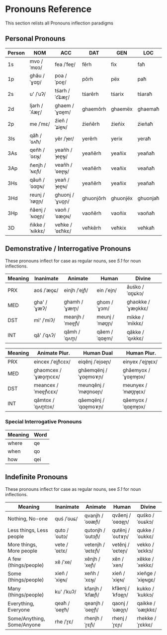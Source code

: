 # Pronouns Reference

This section relists all Pronouns inflection paradigms

## Personal Pronouns

|Person| NOM         | ACC           | DAT      | GEN     | LOC     |
|-----|------------- |---------------|--------  |-------- |-------- |
| 1s  | mvo /ˈmʋɔ/   | fea /ˈfeɐ̯/    | fêrh     | fix     | faħ     |
| 1p  | ghâu /ˈɣɑʊ̯/  | poa /ˈpoɐ̯/    | pôrh     | pëx     | paħ     |
| 2s  | u' /ˈuʔ/     | tśarh /ˈc͡ɕær̥/ | tśarêrh  | tśarix  | tśaraħ  |
| 2d  | ljarh /ˈʎær̥/ | ghaem /ˈɣɑe̯m/ | ghaemôrh | ghaemëx | ghaemaħ |
| 2p  | me /ˈmɛ/     | źieñ /ˈʑie̯ɴ/  | źieñêrh  | źieñix  | źieñaħ  |
| 3Is | qâħ /ˈɢʌħ/   | yêr /ˈɟer/    | yerêrh   | yerix   | yeraħ   |
| 3As | qeñh /ˈɢɛɴ̥/  | yeañh /ˈɟeɐ̯ɴ̥/ | yeañêrh  | yeañix  | yeañaħ  |
| 3Ap | ñenjh /ˈɴɛɲ̊/ | veañh /ˈʋeɐ̯ɴ̥/ | veañêrh  | veañix  | veañaħ  |
| 3Hs | qâuñ /ˈɢɑʊ̯ɴ/ | yeañ /ˈɟeɐ̯ɴ/  | yeañêrh  | yeañix  | yeañaħ  |
| 3Hd | reunj /ˈrøʊ̯ɲ/|ghuonj /ˈɣuo̯ɲ/ |ghuonjôrh |ghuonjëx |ghuonjaħ |
| 3Hp | ñâenj /ˈɴɑe̯ɲ/| vaoñ /ˈʋæo̯ɴ/  | vaoñêrh  | vaoñix  | vaoñaħ  |
| 3D  |ñikke /ˈɴikkɛ/|veħke /ˈʋɛħkɛ/ | veħkêrh  | veħkix  | veħkaħ  |

## Demonstrative / Interrogative Pronouns

These pronouns inflect for case as regular nouns, see *5.1* for noun inflections.

|Meaning|Inanimate  |Animate       |Human        |Divine           |
|-------|---------- |-------       |-----        |------           |
| PRX   |aoś /ˈæo̯ɕ/ |einjh /ˈei̯ɲ̊/  |ein /ˈei̯n/   |âuśko /ˈɑʊ̯ɕkɔ/   |
| MED   |gha' /ˈɣæʔ/|ghamh /ˈɣæm̥/  |ghom /ˈɣɔm/  |ghaokke /ˈɣæo̯kkɛ/|
| DST   |mi' /ˈmiʔ/ |meanjh /ˈmeɐ̯ɲ̊/|meunj /ˈmøʊ̯ɲ/|mikke /ˈmikkɛ/   |
| INT   |qâ' /ˈqʌʔ/ |qâmh /ˈqʌm̥/   |qâem /ˈqɑe̯m/ |qâkke /ˈqʌkkɛ/   |

|Meaning|Animate Plur.      |Human Dual          |Human Plur.        |
|-------|-------            |-----               |-----              |
| PRX   |eincex /ˈei̯ɲ̊cɛx/   |eiqênj /ˈei̯ɢeɲ/     |einyex /ˈei̯ɲɟɛx/   |
| MED   |ghaomcex /ˈɣæo̯m̥cɛx/|ghâemqënj /ˈɣɑe̯mɢɤɲ/|ghâemyox /ˈɣɑe̯mɟɔx/|
| DST   |meancex /ˈmeɐ̯ɲ̊cɛx/ |meunqênj /ˈmøʊ̯nɢeɲ/ |meunyex /ˈmøʊ̯ɲɟɛx/ |
| INT   |qâmtox /ˈqʌm̥tɔx/   |qâemqënj /ˈqɑe̯mɢɤɲ/ |qâemyox /ˈqɑe̯mɟɔx/ |

### Special Interrogative Pronouns

|Meaning|Word |
|-------|---- |
| where | qe  |
| when  | qo  |
| how   | qei |

## Indefinite Pronouns

These pronouns inflect for case as regular nouns, see *5.1* for noun inflections.

| Meaning                    |Inanimate    |Animate         |Human           |Divine           |
| -------------------------- |----------   |-------         |-----           |------           |
| Nothing, No-one            |quś /ˈɢuɕ/   |qvanjh /ˈɢʋæɲ̊/  |qvâenj /ˈɢʋɑe̯ɲ/ |quśko /ˈɢuɕkɔ/   |
| Less things, Less people   |quto /ˈɢutɔ/ |qutonjh /ˈɢutɔɲ̊/|qutënj /ˈɢutɤɲ/ |qukke /ˈɢukkɛ/   |
| More things, More people   |vete /ˈʋɛtɛ/ |vetenjh /ˈʋɛtɛɲ̊/|vetênj /ˈʋɛteɲ/ |vekko /ˈʋɛkkɔ/   |
| A few (things/people)      |xê /ˈxe/     |xênjh /ˈxeɲ̊/    |xên /ˈxen/      |xêkke /ˈxekkɛ/   |
| Some (things/people)       |xieñ /ˈxie̯ɴ/ |xeñh /ˈxɛɴ̥/     |xieñ /ˈxie̯ɴ/    |xieñge /ˈxie̯ɴgɛ/ |
| Many (things/people)       |ku' /ˈkuʔ/   |kfanjh /ˈkfæɲ̊/  |kfâenj /ˈkfɑe̯ɲ/ |kukko /ˈkukkɔ/   |
| Everything, Everyone       |qeaħ /ˈɢeɐ̯ħ/ |qeanjh /ˈɢeɐ̯ɲ̊/  |qaonj /ˈɢæo̯ɲ/   |qaikke /ˈɢæɪ̯kkɛ/ |
| Some/Anything, Some/Anyone |rhe /ˈr̥ɛ/    |rhenjh /ˈr̥ɛɲ̊/   |rhenj /ˈr̥ɛɲ/    |rhekke /ˈr̥ɛkkɛ/  |
